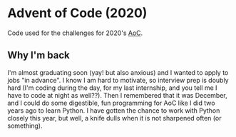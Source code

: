 # Advent of Code (2020)

Code used for the challenges for 2020's [AoC](https://adventofcode.com/2020/).

## Why I'm back

I'm almost graduating soon (yay! but also anxious) and I wanted to apply to jobs "in advance". I know I am hard to motivate, so interview prep is doubly hard (I'm coding during the day, for my last internship, and you tell me I have to code at night as well??). Then I remembered that it was December, and I could do some digestible, fun programming for AoC like I did two years ago to learn Python. I have gotten the chance to work with Python closely this year, but well, a knife dulls when it is not sharpened often (or something).
